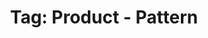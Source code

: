 ---
layout: portfolio
title: 'Tag: Product - Pattern'
permalink: /portfolio/tags/product/pattern
type: tag
uid: pattern
pagination:
    enabled: true
    tag: [pattern]
---